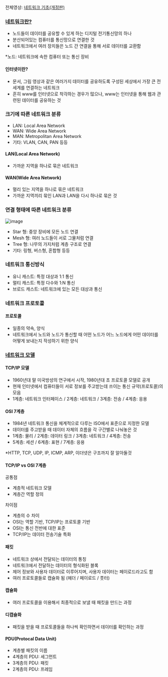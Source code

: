 전체영상: [네트워크 기초(개정판)](https://www.youtube.com/playlist?list=PL0d8NnikouEWcF1jJueLdjRIC4HsUlULi)

### [네트워크란?](https://youtu.be/Av9UFzl_wis?list=PL0d8NnikouEWcF1jJueLdjRIC4HsUlULi)

- 노드들이 데이터를 공유할 수 있게 하는 디지털 전기통신망의 하나
- 분산되어있는 컴퓨터를 통신망으로 연결한 것
- 네트워크에서 여러 장치들은 노드 간 연결을 통해 서로 데이터를 교환함  

*노드: 네트워크에 속한 컴퓨터 또는 통신 장비

#### 인터넷이란?

- 문서, 그림 영상과 같은 여러가지 데이터를 공유하도록 구성된 세상에서 가장 큰 전 세계를 연결하는 네트워크
- 흔히 www를 인터넷으로 착각하는 경우가 많으나, www는 인터넷을 통해 웹과 관련된 데이터를 공유하는 것

### 크기에 따른 네트워크 분류

- LAN: Local Area Network
- WAN: Wide Area Network
- MAN: Metropolitan Area Network
- 기타: VLAN, CAN, PAN 등등

#### LAN(Local Area Network)

- 가까운 지역을 하나로 묶은 네트워크

#### WAN(Wide Area Network)

- 멀리 있는 지역을 하나로 묶은 네트워크
- 가까운 지역끼리 묶인 LAN과 LAN을 다시 하나로 묶은 것

### 연결 형태에 따른 네트워크 분류

![image](https://user-images.githubusercontent.com/84559471/175338927-0d3ce11b-f7f0-45cc-a0c5-151699dc208a.png)

- Star 형: 중앙 장비에 모든 노드 연결
- Mesh 형: 여러 노드들이 서로 그물처럼 연결
- Tree 형: 나무의 가지처럼 계층 구조로 연결
- 기타: 링형, 버스형, 혼합형 등등

### 네트워크 통신방식

- 유니 캐스트: 특정 대상과 1:1 통신
- 멀티 캐스트: 특정 다수와 1:N 통신
- 브로드 캐스트: 네트워크에 있는 모든 대상과 통신

### 네트워크 프로토콜

#### 프로토콜

- 일종의 약속, 양식
- 네트워크에서 노드와 노드가 통신할 때 어떤 노드가 어느 노드에게 어떤 데이터를 어떻게 보내는지 작성하기 위한 양식

### [네트워크 모델](https://youtu.be/y9nlT52SAcg?list=PL0d8NnikouEWcF1jJueLdjRIC4HsUlULi)

#### TCP/IP 모델

- 1960년대 말 미국방성의 연구에서 시작, 1980년대 초 프로토콜 모델로 공개
- 현재 인터넷에서 컴퓨터들이 서로 정보를 주고받는데 쓰이는 통신 규약(프로토콜)의 모음
- 1계층: 네트워크 인터페이스 / 2계층: 네트워크 / 3계층: 전송 / 4계층: 응용

#### OSI 7계층

- 1984년 네트워크 통신을 체계적으로 다루는 ISO에서 표준으로 지정한 모델
- 데이터를 주고받을 때 데이터 자체의 흐름을 각 구간별로 나눠놓은 것
- 1계층: 물리 / 2계층: 데이터 링크 / 3계층: 네트워크 / 4계층: 전송
- 5계층: 세션 / 6계층: 표현 / 7계층: 응용

*HTTP, TCP, UDP, IP, ICMP, ARP, 이더넷은 구조까지 잘 알아둘것

#### TCP/IP vs OSI 7계층

 공통점
- 계층적 네트워크 모델
- 계층간 역할 정의

 차이점
- 계층의 수 차이
- OSI는 역할 기반, TCP/IP는 프로토콜 기반
- OSI는 통신 전반에 대한 표준
- TCP/IP는 데이터 전송기술 특화


#### 패킷

- 네트워크 상에서 전달되는 데이터의 통칭
- 네트워크에서 전달하는 데이터의 형식화된 블록
- 제어 정보와 사용자 데이터로 이루어지며, 사용자 데이터는 페이로드라고도 함
- 여러 프로토콜들로 캡슐화 됨 (헤더 / 페이로드 / 풋터)

#### 캡슐화

- 여러 프로토콜을 이용해서 최종적으로 보낼 때 패킷을 만드는 과정

#### 디캡슐화

- 패킷을 받을 때 프로토콜들을 하나씩 확인하면서 데이터를 확인하는 과정

#### PDU(Protocal Data Unit)

- 계층별 패킷의 이름
- 4계층의 PDU: 세그먼트
- 3계층의 PDU: 패킷
- 2계층의 PDU: 프레임
